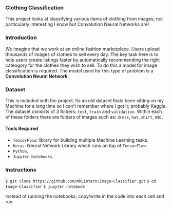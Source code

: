 ### Clothing Classification

This project looks at classifying various items of clothing from images; not particularly interesting I know but Convolution Neural Networks are!

### Introduction

We imagine that we work at an online fashion marketplace.
Users upload thousands of images of clothes to sell every day.
The key task here is to help users create listings faster by automatically recommending
the right cateogory for the clothes they wish to sell.
To do this a model for image classification is required.
The model used for this type of problem is a **Convolution Neural Network**.

### Dataset

This is included with the project. Its an old dataset thats been sitting on my Machine for a long time so I can't remember where I got it; probably Kaggle.
The dataset consists of 3 folders: `test`, `train` and `validation`.
Within each of these folders there are folders of images such as: `dress`, `hat`, `shirt`, etc.


#### Tools Required

* `TensorFlow`: library for building multiple Machine Learning tasks.
* `Keras`: Neural Network Library which runs on top of `TensorFlow`.
* `Python`.
* `Jupyter Notebooks`.


### Instructions

  `$ git clone https://github.com/MRLintern/Image-Classifier.git`
  `$ cd Image-Classifier`
  `$ jupyter notebook`

Instead of running the notebooks, copy/write in the code into each cell and run.
